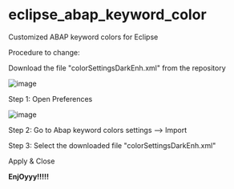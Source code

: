 # eclipse_abap_keyword_color

Customized ABAP keyword colors for Eclipse

Procedure to change:

Download the file "colorSettingsDarkEnh.xml" from the repository

![image](https://github.com/prathameshpm/eclipse_abap_keyword_color/assets/29910644/f153ff43-c624-499e-8524-3d89afe8bade)

Step 1: Open Preferences

![image](https://github.com/prathameshpm/eclipse_abap_keyword_color/assets/29910644/3258ab15-6077-4105-8a0d-d4b4fd510c38)

Step 2: Go to Abap keyword colors settings --> Import

Step 3: Select the downloaded file "colorSettingsDarkEnh.xml"

Apply & Close

**EnjOyyy!!!!!**
